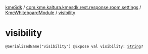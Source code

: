 [kmeSdk](../../index.md) / [com.kme.kaltura.kmesdk.rest.response.room.settings](../index.md) / [KmeWhiteboardModule](index.md) / [visibility](./visibility.md)

# visibility

`@SerializedName("visibility") @Expose val visibility: `[`String`](https://kotlinlang.org/api/latest/jvm/stdlib/kotlin/-string/index.html)`?`
